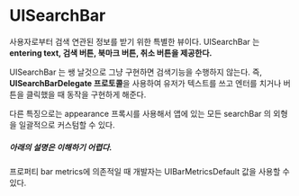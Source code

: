 # UISearchBar
사용자로부터 검색 연관된 정보를 받기 위한 특별한 뷰이다.
UISearchBar 는 <b>entering text, 검색 버튼, 북마크 버튼, 취소 버튼을 제공한다.</b>

UISearchBar 는 쌩 날것으로 그냥 구현하면 검색기능을 수행하지 않는다. 즉, <b>UISearchBarDelegate 프로토콜</b>을 사용하여 유저가 텍스트를 쓰고 엔터를 치거나 버튼을 클릭했을 때 동작을 구현하게 해준다.

다른 특징으로는 appearance 프록시를 사용해서 앱에 있는 모든 searchBar 의 외형을 일괄적으로 커스텀할 수 있다.

##### 아래의 설명은 이해하기 어렵다.
프로퍼티 bar metrics에 의존적일 때 개발자는 UIBarMetricsDefault 값을 사용할 수 있다.